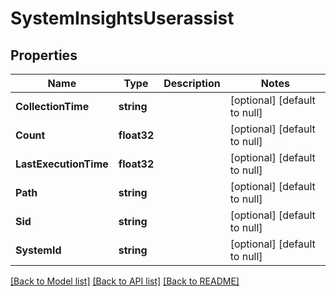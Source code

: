 # SystemInsightsUserassist

## Properties
Name | Type | Description | Notes
------------ | ------------- | ------------- | -------------
**CollectionTime** | **string** |  | [optional] [default to null]
**Count** | **float32** |  | [optional] [default to null]
**LastExecutionTime** | **float32** |  | [optional] [default to null]
**Path** | **string** |  | [optional] [default to null]
**Sid** | **string** |  | [optional] [default to null]
**SystemId** | **string** |  | [optional] [default to null]

[[Back to Model list]](../README.md#documentation-for-models) [[Back to API list]](../README.md#documentation-for-api-endpoints) [[Back to README]](../README.md)


